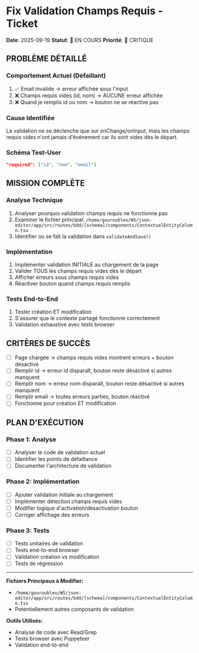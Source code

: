 # Fix Validation Champs Requis - Ticket

**Date**: 2025-09-19
**Statut**: 🔄 EN COURS
**Priorité**: 🔴 CRITIQUE

## PROBLÈME DÉTAILLÉ

### Comportement Actuel (Défaillant)
1. ✅ Email invalide → erreur affichée sous l'input
2. ❌ Champs requis vides (id, nom) → AUCUNE erreur affichée
3. ❌ Quand je remplis id ou nom → bouton ne se réactive pas

### Cause Identifiée
La validation ne se déclenche que sur onChange/onInput, mais les champs requis vides n'ont jamais d'événement car ils sont vides dès le départ.

### Schéma Test-User
```json
"required": ["id", "nom", "email"]
```

## MISSION COMPLÈTE

### Analyse Technique
1. Analyser pourquoi validation champs requis ne fonctionne pas
2. Examiner le fichier principal: `/home/gouroubleu/WS/json-editor/app/src/routes/bdd/[schema]/components/ContextualEntityColumn.tsx`
3. Identifier où se fait la validation dans `validateAndSave()`

### Implémentation
1. Implémenter validation INITIALE au chargement de la page
2. Valider TOUS les champs requis vides dès le départ
3. Afficher erreurs sous champs requis vides
4. Réactiver bouton quand champs requis remplis

### Tests End-to-End
1. Tester création ET modification
2. S'assurer que le contexte partagé fonctionne correctement
3. Validation exhaustive avec tests browser

## CRITÈRES DE SUCCÈS

- [ ] Page chargée → champs requis vides montrent erreurs + bouton désactivé
- [ ] Remplir id → erreur id disparaît, bouton reste désactivé si autres manquent
- [ ] Remplir nom → erreur nom disparaît, bouton reste désactivé si autres manquent
- [ ] Remplir email → toutes erreurs parties, bouton réactivé
- [ ] Fonctionne pour création ET modification

## PLAN D'EXÉCUTION

### Phase 1: Analyse
- [ ] Analyser le code de validation actuel
- [ ] Identifier les points de défaillance
- [ ] Documenter l'architecture de validation

### Phase 2: Implémentation
- [ ] Ajouter validation initiale au chargement
- [ ] Implémenter détection champs requis vides
- [ ] Modifier logique d'activation/désactivation bouton
- [ ] Corriger affichage des erreurs

### Phase 3: Tests
- [ ] Tests unitaires de validation
- [ ] Tests end-to-end browser
- [ ] Validation création vs modification
- [ ] Tests de régression

---

**Fichiers Principaux à Modifier:**
- `/home/gouroubleu/WS/json-editor/app/src/routes/bdd/[schema]/components/ContextualEntityColumn.tsx`
- Potentiellement autres composants de validation

**Outils Utilisés:**
- Analyse de code avec Read/Grep
- Tests browser avec Puppeteer
- Validation end-to-end